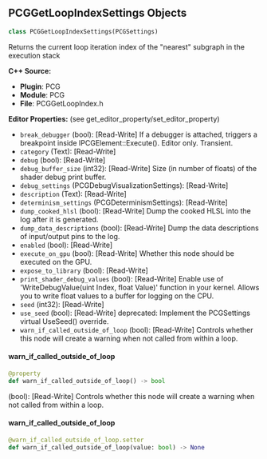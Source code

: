 ## PCGGetLoopIndexSettings Objects

```python
class PCGGetLoopIndexSettings(PCGSettings)
```

Returns the current loop iteration index of the "nearest" subgraph in the execution stack

**C++ Source:**

- **Plugin**: PCG
- **Module**: PCG
- **File**: PCGGetLoopIndex.h

**Editor Properties:** (see get_editor_property/set_editor_property)

- ``break_debugger`` (bool):  [Read-Write] If a debugger is attached, triggers a breakpoint inside IPCGElement::Execute(). Editor only. Transient.
- ``category`` (Text):  [Read-Write]
- ``debug`` (bool):  [Read-Write]
- ``debug_buffer_size`` (int32):  [Read-Write] Size (in number of floats) of the shader debug print buffer.
- ``debug_settings`` (PCGDebugVisualizationSettings):  [Read-Write]
- ``description`` (Text):  [Read-Write]
- ``determinism_settings`` (PCGDeterminismSettings):  [Read-Write]
- ``dump_cooked_hlsl`` (bool):  [Read-Write] Dump the cooked HLSL into the log after it is generated.
- ``dump_data_descriptions`` (bool):  [Read-Write] Dump the data descriptions of input/output pins to the log.
- ``enabled`` (bool):  [Read-Write]
- ``execute_on_gpu`` (bool):  [Read-Write] Whether this node should be executed on the GPU.
- ``expose_to_library`` (bool):  [Read-Write]
- ``print_shader_debug_values`` (bool):  [Read-Write] Enable use of 'WriteDebugValue(uint Index, float Value)' function in your kernel. Allows you to write float values to a buffer for logging on the CPU.
- ``seed`` (int32):  [Read-Write]
- ``use_seed`` (bool):  [Read-Write]
  deprecated: Implement the PCGSettings virtual UseSeed() override.
- ``warn_if_called_outside_of_loop`` (bool):  [Read-Write] Controls whether this node will create a warning when not called from within a loop.

<a id="unreal.PCGGetLoopIndexSettings.warn_if_called_outside_of_loop"></a>

#### warn_if_called_outside_of_loop

```python
@property
def warn_if_called_outside_of_loop() -> bool
```

(bool):  [Read-Write] Controls whether this node will create a warning when not called from within a loop.

<a id="unreal.PCGGetLoopIndexSettings.warn_if_called_outside_of_loop"></a>

#### warn_if_called_outside_of_loop

```python
@warn_if_called_outside_of_loop.setter
def warn_if_called_outside_of_loop(value: bool) -> None
```

<a id="unreal.PCGIndirectionSettings"></a>
